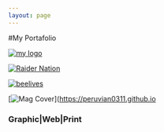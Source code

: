 ```yaml
---
layout: page
---
```


#My Portafolio 

[![my logo](https://farm8.staticflickr.com/7483/16149963487_ffabcae43c_o.jpg)](http://peruvian0311.github.io/2015-1-21-Poster)

[![Raider Nation](https://farm8.staticflickr.com/7297/16181186898_71c5309d94_b.jpg)](http://peruvian0311.github.io/2015-1-25-USMC-Raider-Nation)

[![beelives](https://farm8.staticflickr.com/7329/16182973519_cc751e293d_b.jpg "Rachel Hidalgo")](https://peruvian0311.github.io/2015-1-23-Beelives)

[![Mag Cover](https://farm8.staticflickr.com/7332/16183505447_2a915b4d02_b.jpg)](https://peruvian0311.github.io

### Graphic|Web|Print
